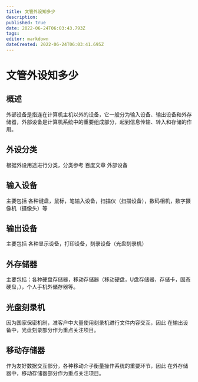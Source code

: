 ```yaml
---
title: 文管外设知多少
description: 
published: true
date: 2022-06-24T06:03:43.793Z
tags: 
editor: markdown
dateCreated: 2022-06-24T06:03:41.695Z
---
```


# 文管外设知多少
## 概述
外部设备是指连在计算机主机以外的设备，它一般分为输入设备、输出设备和外存储器，外部设备是计算机系统中的重要组成部分，起到信息传输、转入和存储的作用。
## 外设分类
根据外设用途进行分类，分类参考 百度文章 外部设备

## 输入设备
主要包括 各种键盘，鼠标，笔输入设备，扫描仪（扫描设备），数码相机，数字摄像机（摄像头）等

## 输出设备
主要包括 各种显示设备，打印设备，刻录设备（光盘刻录机）

## 外存储器
主要包括：各种硬盘存储器，移动存储器（移动硬盘，U盘存储器，存储卡，固态硬盘，），个人手机外储存器等。


## 光盘刻录机
 因为国家保密机制，准客户中大量使用刻录机进行文件内容交互，因此 在输出设备中，光盘刻录部分作为重点关注项目。
## 移动存储器
 作为友好数据交互部分，各种移动介子衡量操作系统的重要环节，因此 在外存储器中，移动存储器部分作为重点关注项目。